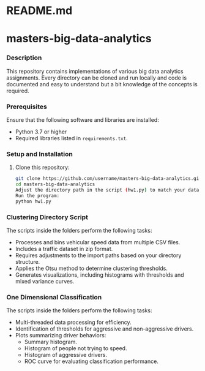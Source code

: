 # README.md
# masters-big-data-analytics

### Description
This repository contains implementations of various big data analytics assignments. Every directory can be cloned and run locally and code is documented and easy to understand but a bit knowledge of the concepts is required.

### Prerequisites
Ensure that the following software and libraries are installed:
- Python 3.7 or higher
- Required libraries listed in `requirements.txt`.

### Setup and Installation
1. Clone this repository:
   ```bash
   git clone https://github.com/username/masters-big-data-analytics.git
   cd masters-big-data-analytics
   Adjust the directory path in the script (hw1.py) to match your dataset structure
   Run the program:
   python hw1.py

### Clustering Directory Script
The scripts inside the folders perform the following tasks:
- Processes and bins vehicular speed data from multiple CSV files.
- Includes a traffic dataset in zip format.
- Requires adjustments to the import paths based on your directory structure.
- Applies the Otsu method to determine clustering thresholds.
- Generates visualizations, including histograms with thresholds and mixed variance curves.

### One Dimensional Classification
The scripts inside the folders perform the following tasks:
- Multi-threaded data processing for efficiency.
- Identification of thresholds for aggressive and non-aggressive drivers.
- Plots summarizing driver behaviors:
  - Summary histogram.
  - Histogram of people not trying to speed.
  - Histogram of aggressive drivers.
  - ROC curve for evaluating classification performance.
